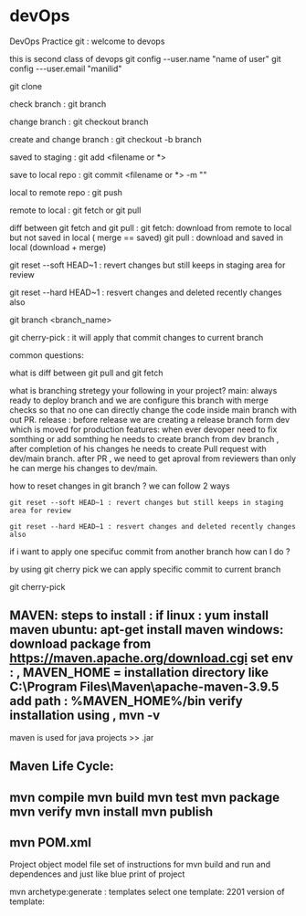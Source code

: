 # devOps
DevOps Practice
git :
welcome to devops

this is second class of devops
git config --user.name "name of user"
git config ---user.email "manilid"

git clone

check branch : git branch

change branch : git checkout branch

create and change branch : git checkout -b branch

saved to staging : git add <filename or *>

save to local repo : git commit <filename or *> -m "<commit-messeage>"

local to remote repo : git push

remote to local : git fetch or git pull

diff between git fetch and git pull : 
git fetch: download from remote to local but not saved in local ( merge == saved)
git pull : download and saved in local (download + merge)

git reset --soft HEAD~1 : revert changes but still keeps in staging area for review

git reset --hard HEAD~1 : resvert changes and deleted recently changes also 

git branch <branch_name>

git cherry-pick <commit-id> : it will apply that commit changes to current branch 

common questions:

what is diff between git pull and git fetch

what is branching stretegy your following in your project?
main: always ready to deploy branch and we are configure this branch with merge checks so that no one can directly change the code inside main branch with out PR.
release : before release we are creating a release branch form dev which is moved for production
features: when ever devoper need to fix somthing or add somthing he needs to create branch from dev branch , after completion of his changes he needs to create Pull request with dev/main branch.
            after PR , we need to get aproval from reviewers than only he can merge his changes to dev/main.

how to reset changes in git branch ?
we can follow 2 ways

    git reset --soft HEAD~1 : revert changes but still keeps in staging area for review

    git reset --hard HEAD~1 : resvert changes and deleted recently changes also 

if i want to apply one specifuc commit from another branch how can I do ?

by using git cherry pick we can apply specific commit to current branch

git cherry-pick <commit-ID>


MAVEN:
steps to install :
    if linux : yum install maven
    ubuntu: apt-get install maven
    windows: download package from https://maven.apache.org/download.cgi
    set env : , MAVEN_HOME = installation directory like C:\Program Files\Maven\apache-maven-3.9.5
    add path : %MAVEN_HOME%/bin
    verify installation using , mvn -v
-----------------------------------------------------------------------------------------------------------

maven is used for java projects >> .jar

Maven Life Cycle:
-----------------------------------------
mvn compile
mvn build
mvn test
mvn package
mvn verify
mvn install
mvn publish
----------------------------------
mvn POM.xml
-----------------------------------
Project object model file
 set of instructions for mvn build and run 
 and dependences and just like blue print of project 

mvn archetype:generate : templates
select one template: 2201
version of template: 